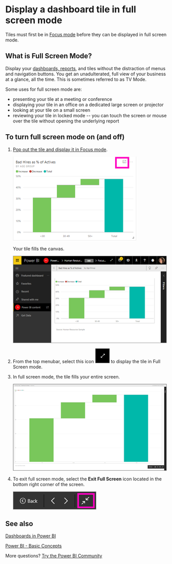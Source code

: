 <properties
   pageTitle="Display a dashboard tile in full screen mode (TV mode)"
   description="Display a dashboard tile in full screen TV mode"
   services="powerbi"
   documentationCenter=""
   authors="mihart"
   manager="mblythe"
   backup=""
   editor=""
   tags=""
   qualityFocus="no"
   qualityDate=""/>

<tags
   ms.service="powerbi"
   ms.devlang="NA"
   ms.topic="article"
   ms.tgt_pltfrm="NA"
   ms.workload="powerbi"
   ms.date="12/12/2016"
   ms.author="mihart"/>

# Display a dashboard tile in full screen mode

Tiles must first be in [Focus mode](powerbi-service-display-dash-in-focus-mode.md) before they can be displayed in full screen mode.

## What is Full Screen Mode?

Display your [dashboards, reports](powerbi-service-dash-and-reports-fullscreen.md), and tiles without the distraction of menus and navigation buttons.  You get an unadulterated, full view of your business at a glance, all the time. This is sometimes referred to as TV Mode.

Some uses for full screen mode are:

- presenting your tile at a meeting or conference
- displaying your tile in an office on a dedicated large screen or projector
- looking at your tile on a small screen
- reviewing your tile in locked mode -- you can touch the screen or mouse over the tile without opening the underlying report


## To turn full screen mode on (and off)

1. [Pop out the tile and display it in Focus mode](powerbi-service-display-dash-in-focus-mode.md).

    ![](media/powerbi-service-display-tile-in-full-screen-mode/power-bi-focus.png)

    Your tile fills the canvas.

    ![](media/powerbi-service-display-tile-in-full-screen-mode/power-bi-focus2.png)

3. From the top menubar, select this icon    ![](media/powerbi-service-display-tile-in-full-screen-mode/powerbi-full-screen-icon.png) to display the tile in Full Screen mode.

4.  In full screen mode, the tile fills your entire screen.

    ![](media/powerbi-service-display-tile-in-full-screen-mode/power-bi-fullscreen.png)

5. To exit full screen mode, select the **Exit Full Screen** icon located in the bottom right corner of the screen.

    ![](media/powerbi-service-display-tile-in-full-screen-mode/powerbi-full-screen-close.png)

## See also

[Dashboards in Power BI](powerbi-service-dashboards.md)

[Power BI - Basic Concepts](powerbi-service-basic-concepts.md)

More questions? [Try the Power BI Community](http://community.powerbi.com/)
